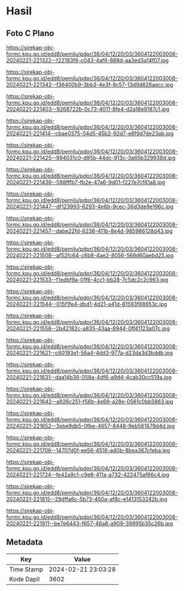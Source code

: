 # Hasil

## Foto C Plano

https://sirekap-obj-formc.kpu.go.id/edd8/pemilu/pdpr/36/04/12/20/03/3604122003008-20240221-221322--f22183f8-c043-4af6-888d-aa3ed3a14f07.jpg

https://sirekap-obj-formc.kpu.go.id/edd8/pemilu/pdpr/36/04/12/20/03/3604122003008-20240221-221342--f36400b9-3bb3-4e3f-8c57-13d9d626aecc.jpg

https://sirekap-obj-formc.kpu.go.id/edd8/pemilu/pdpr/36/04/12/20/03/3604122003008-20240221-221403--9268722b-0c73-4011-8fe4-d2a18e9187c1.jpg

https://sirekap-obj-formc.kpu.go.id/edd8/pemilu/pdpr/36/04/12/20/03/3604122003008-20240221-221414--cbae0375-04d5-45b2-92d7-e6f9d7de23ab.jpg

https://sirekap-obj-formc.kpu.go.id/edd8/pemilu/pdpr/36/04/12/20/03/3604122003008-20240221-221425--994031c0-d95b-44dc-913c-3a65b329938d.jpg

https://sirekap-obj-formc.kpu.go.id/edd8/pemilu/pdpr/36/04/12/20/03/3604122003008-20240221-221436--588fffb7-fb2e-47a6-9d01-f227e7cf81a8.jpg

https://sirekap-obj-formc.kpu.go.id/edd8/pemilu/pdpr/36/04/12/20/03/3604122003008-20240221-221447--df123993-6293-4e6b-9cec-36d3de9e196c.jpg

https://sirekap-obj-formc.kpu.go.id/edd8/pemilu/pdpr/36/04/12/20/03/3604122003008-20240221-221457--dabe22fd-6238-411b-8e4d-985986128d43.jpg

https://sirekap-obj-formc.kpu.go.id/edd8/pemilu/pdpr/36/04/12/20/03/3604122003008-20240221-221508--af52fc64-c6b8-4ae2-8056-568d60aebd25.jpg

https://sirekap-obj-formc.kpu.go.id/edd8/pemilu/pdpr/36/04/12/20/03/3604122003008-20240221-221533--f1edbf9a-01f6-4cc1-bb28-7c5dc2c2c963.jpg

https://sirekap-obj-formc.kpu.go.id/edd8/pemilu/pdpr/36/04/12/20/03/3604122003008-20240221-221544--015f1fe4-dbd1-4d21-a41d-81593f88653c.jpg

https://sirekap-obj-formc.kpu.go.id/edd8/pemilu/pdpr/36/04/12/20/03/3604122003008-20240221-221558--2b42182c-a835-43aa-8944-0ff41123a07c.jpg

https://sirekap-obj-formc.kpu.go.id/edd8/pemilu/pdpr/36/04/12/20/03/3604122003008-20240221-221621--c60193e1-56a4-4dd3-977a-d23da3d3bddb.jpg

https://sirekap-obj-formc.kpu.go.id/edd8/pemilu/pdpr/36/04/12/20/03/3604122003008-20240221-221631--daa14b36-058a-4df6-a9d4-4cab30cc519a.jpg

https://sirekap-obj-formc.kpu.go.id/edd8/pemilu/pdpr/36/04/12/20/03/3604122003008-20240221-221642--a926c251-f56b-4e69-a28e-0561c0bb5863.jpg

https://sirekap-obj-formc.kpu.go.id/edd8/pemilu/pdpr/36/04/12/20/03/3604122003008-20240221-221652--3ebe9db5-0fbe-4657-8448-9eb561679d4d.jpg

https://sirekap-obj-formc.kpu.go.id/edd8/pemilu/pdpr/36/04/12/20/03/3604122003008-20240221-221706--14707d0f-ee56-4516-a40b-8bea367cfeba.jpg

https://sirekap-obj-formc.kpu.go.id/edd8/pemilu/pdpr/36/04/12/20/03/3604122003008-20240221-221724--fe42a9c1-c9e8-411a-a732-422475af66c4.jpg

https://sirekap-obj-formc.kpu.go.id/edd8/pemilu/pdpr/36/04/12/20/03/3604122003008-20240221-221815--29dffa6c-5b73-450a-af8c-e1413153242b.jpg

https://sirekap-obj-formc.kpu.go.id/edd8/pemilu/pdpr/36/04/12/20/03/3604122003008-20240221-221911--be7e6443-f657-46a8-a909-39995b35c26b.jpg


## Metadata

| Key        | Value               |
| ---------- | ------------------- |
| Time Stamp | 2024-02-21 23:03:28 |
| Kode Dapil | 3602                |



